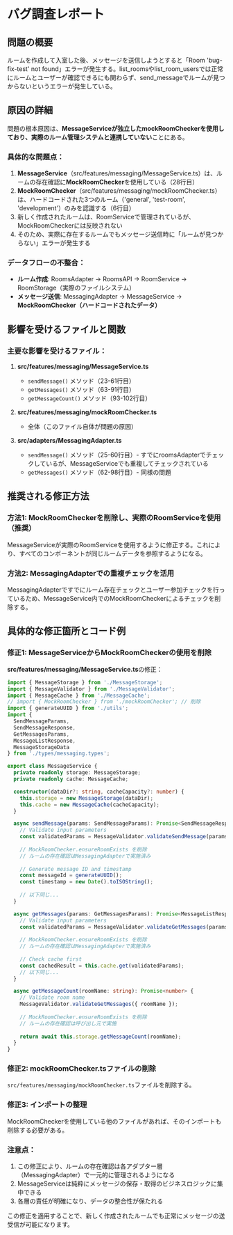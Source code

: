# バグ調査レポート

## 問題の概要

ルームを作成して入室した後、メッセージを送信しようとすると「Room 'bug-fix-test' not found」エラーが発生する。list_roomsやlist_room_usersでは正常にルームとユーザーが確認できるにも関わらず、send_messageでルームが見つからないというエラーが発生している。

## 原因の詳細

問題の根本原因は、**MessageServiceが独立したmockRoomCheckerを使用しており、実際のルーム管理システムと連携していない**ことにある。

### 具体的な問題点：

1. **MessageService**（src/features/messaging/MessageService.ts）は、ルームの存在確認に**MockRoomChecker**を使用している（28行目）
2. **MockRoomChecker**（src/features/messaging/mockRoomChecker.ts）は、ハードコードされた3つのルーム（'general', 'test-room', 'development'）のみを認識する（6行目）
3. 新しく作成されたルームは、RoomServiceで管理されているが、MockRoomCheckerには反映されない
4. そのため、実際に存在するルームでもメッセージ送信時に「ルームが見つからない」エラーが発生する

### データフローの不整合：

- **ルーム作成**: RoomsAdapter → RoomsAPI → RoomService → RoomStorage（実際のファイルシステム）
- **メッセージ送信**: MessagingAdapter → MessageService → **MockRoomChecker（ハードコードされたデータ）**

## 影響を受けるファイルと関数

### 主要な影響を受けるファイル：

1. **src/features/messaging/MessageService.ts**
   - `sendMessage()` メソッド（23-61行目）
   - `getMessages()` メソッド（63-91行目）
   - `getMessageCount()` メソッド（93-102行目）

2. **src/features/messaging/mockRoomChecker.ts**
   - 全体（このファイル自体が問題の原因）

3. **src/adapters/MessagingAdapter.ts**
   - `sendMessage()` メソッド（25-60行目）- すでにroomsAdapterでチェックしているが、MessageServiceでも重複してチェックされている
   - `getMessages()` メソッド（62-98行目）- 同様の問題

## 推奨される修正方法

### 方法1: MockRoomCheckerを削除し、実際のRoomServiceを使用（推奨）

MessageServiceが実際のRoomServiceを使用するように修正する。これにより、すべてのコンポーネントが同じルームデータを参照するようになる。

### 方法2: MessagingAdapterでの重複チェックを活用

MessagingAdapterですでにルーム存在チェックとユーザー参加チェックを行っているため、MessageService内でのMockRoomCheckerによるチェックを削除する。

## 具体的な修正箇所とコード例

### 修正1: MessageServiceからMockRoomCheckerの使用を削除

**src/features/messaging/MessageService.ts**の修正：

```typescript
import { MessageStorage } from './MessageStorage';
import { MessageValidator } from './MessageValidator';
import { MessageCache } from './MessageCache';
// import { MockRoomChecker } from './mockRoomChecker'; // 削除
import { generateUUID } from './utils';
import {
  SendMessageParams,
  SendMessageResponse,
  GetMessagesParams,
  MessageListResponse,
  MessageStorageData
} from './types/messaging.types';

export class MessageService {
  private readonly storage: MessageStorage;
  private readonly cache: MessageCache;

  constructor(dataDir?: string, cacheCapacity?: number) {
    this.storage = new MessageStorage(dataDir);
    this.cache = new MessageCache(cacheCapacity);
  }

  async sendMessage(params: SendMessageParams): Promise<SendMessageResponse> {
    // Validate input parameters
    const validatedParams = MessageValidator.validateSendMessage(params);
    
    // MockRoomChecker.ensureRoomExists を削除
    // ルームの存在確認はMessagingAdapterで実施済み
    
    // Generate message ID and timestamp
    const messageId = generateUUID();
    const timestamp = new Date().toISOString();
    
    // 以下同じ...
  }

  async getMessages(params: GetMessagesParams): Promise<MessageListResponse> {
    // Validate input parameters
    const validatedParams = MessageValidator.validateGetMessages(params);
    
    // MockRoomChecker.ensureRoomExists を削除
    // ルームの存在確認はMessagingAdapterで実施済み
    
    // Check cache first
    const cachedResult = this.cache.get(validatedParams);
    // 以下同じ...
  }

  async getMessageCount(roomName: string): Promise<number> {
    // Validate room name
    MessageValidator.validateGetMessages({ roomName });
    
    // MockRoomChecker.ensureRoomExists を削除
    // ルームの存在確認は呼び出し元で実施
    
    return await this.storage.getMessageCount(roomName);
  }
}
```

### 修正2: mockRoomChecker.tsファイルの削除

`src/features/messaging/mockRoomChecker.ts`ファイルを削除する。

### 修正3: インポートの整理

MockRoomCheckerを使用している他のファイルがあれば、そのインポートも削除する必要がある。

### 注意点：

1. この修正により、ルームの存在確認は各アダプター層（MessagingAdapter）で一元的に管理されるようになる
2. MessageServiceは純粋にメッセージの保存・取得のビジネスロジックに集中できる
3. 各層の責任が明確になり、データの整合性が保たれる

この修正を適用することで、新しく作成されたルームでも正常にメッセージの送受信が可能になります。